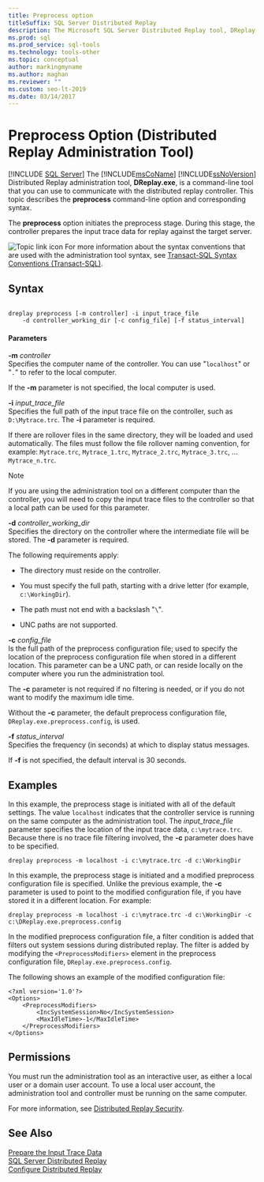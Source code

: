 ```yaml
---
title: Preprocess option
titleSuffix: SQL Server Distributed Replay
description: The Microsoft SQL Server Distributed Replay tool, DReplay.exe, is a command-line tool that you can use to communicate with the distributed replay controller.
ms.prod: sql
ms.prod_service: sql-tools
ms.technology: tools-other
ms.topic: conceptual
author: markingmyname
ms.author: maghan
ms.reviewer: ""
ms.custom: seo-lt-2019
ms.date: 03/14/2017
---
```


# Preprocess Option (Distributed Replay Administration Tool)
 [!INCLUDE [SQL Server](../../includes/applies-to-version/sqlserver.md)]
  The [!INCLUDE[msCoName](../../includes/msconame-md.md)] [!INCLUDE[ssNoVersion](../../includes/ssnoversion-md.md)] Distributed Replay administration tool, **DReplay.exe**, is a command-line tool that you can use to communicate with the distributed replay controller. This topic describes the **preprocess** command-line option and corresponding syntax.  
  
 The **preprocess** option initiates the preprocess stage. During this stage, the controller prepares the input trace data for replay against the target server.  
  
 ![Topic link icon](../../database-engine/configure-windows/media/topic-link.gif "Topic link icon") For more information about the syntax conventions that are used with the administration tool syntax, see [Transact-SQL Syntax Conventions &#40;Transact-SQL&#41;](../../t-sql/language-elements/transact-sql-syntax-conventions-transact-sql.md).  
  
## Syntax  
  
```  
  
dreplay preprocess [-m controller] -i input_trace_file  
    -d controller_working_dir [-c config_file] [-f status_interval]  
```  
  
#### Parameters  
 **-m** _controller_  
 Specifies the computer name of the controller. You can use "`localhost`" or "`.`" to refer to the local computer.  
  
 If the **-m** parameter is not specified, the local computer is used.  
  
 **-i** _input_trace_file_  
 Specifies the full path of the input trace file on the controller, such as `D:\Mytrace.trc`. The **-i** parameter is required.  
  
 If there are rollover files in the same directory, they will be loaded and used automatically. The files must follow the file rollover naming convention, for example: `Mytrace.trc`, `Mytrace_1.trc`, `Mytrace_2.trc`, `Mytrace_3.trc`, ... `Mytrace_n.trc`.  
  
> [!NOTE]  
>  If you are using the administration tool on a different computer than the controller, you will need to copy the input trace files to the controller so that a local path can be used for this parameter.  
  
 **-d** _controller_working_dir_  
 Specifies the directory on the controller where the intermediate file will be stored. The **-d** parameter is required.  
  
 The following requirements apply:  
  
-   The directory must reside on the controller.  
  
-   You must specify the full path, starting with a drive letter (for example, `c:\WorkingDir`).  
  
-   The path must not end with a backslash "`\`".  
  
-   UNC paths are not supported.  
  
 **-c** _config_file_  
 Is the full path of the preprocess configuration file; used to specify the location of the preprocess configuration file when stored in a different location. This parameter can be a UNC path, or can reside locally on the computer where you run the administration tool.  
  
 The **-c** parameter is not required if no filtering is needed, or if you do not want to modify the maximum idle time.  
  
 Without the **-c** parameter, the default preprocess configuration file, `DReplay.exe.preprocess.config`, is used.  
  
 **-f** _status_interval_  
 Specifies the frequency (in seconds) at which to display status messages.  
  
 If **-f** is not specified, the default interval is 30 seconds.  
  
## Examples  
 In this example, the preprocess stage is initiated with all of the default settings. The value `localhost` indicates that the controller service is running on the same computer as the administration tool. The *input_trace_file* parameter specifies the location of the input trace data, `c:\mytrace.trc`. Because there is no trace file filtering involved, the **-c** parameter does have to be specified.  
  
```  
dreplay preprocess -m localhost -i c:\mytrace.trc -d c:\WorkingDir  
```  
  
 In this example, the preprocess stage is initiated and a modified preprocess configuration file is specified. Unlike the previous example, the **-c** parameter is used to point to the modified configuration file, if you have stored it in a different location. For example:  
  
```  
dreplay preprocess -m localhost -i c:\mytrace.trc -d c:\WorkingDir -c c:\DReplay.exe.preprocess.config  
```  
  
 In the modified preprocess configuration file, a filter condition is added that filters out system sessions during distributed replay. The filter is added by modifying the `<PreprocessModifiers>` element in the preprocess configuration file, `DReplay.exe.preprocess.config`.  
  
 The following shows an example of the modified configuration file:  
  
```  
<?xml version='1.0'?>  
<Options>  
    <PreprocessModifiers>  
        <IncSystemSession>No</IncSystemSession>  
        <MaxIdleTime>-1</MaxIdleTime>  
    </PreprocessModifiers>  
</Options>  
```  
  
## Permissions  
 You must run the administration tool as an interactive user, as either a local user or a domain user account. To use a local user account, the administration tool and controller must be running on the same computer.  
  
 For more information, see [Distributed Replay Security](../../tools/distributed-replay/distributed-replay-security.md).  
  
## See Also  
 [Prepare the Input Trace Data](../../tools/distributed-replay/prepare-the-input-trace-data.md)   
 [SQL Server Distributed Replay](../../tools/distributed-replay/sql-server-distributed-replay.md)   
 [Configure Distributed Replay](../../tools/distributed-replay/configure-distributed-replay.md)  
  
  
